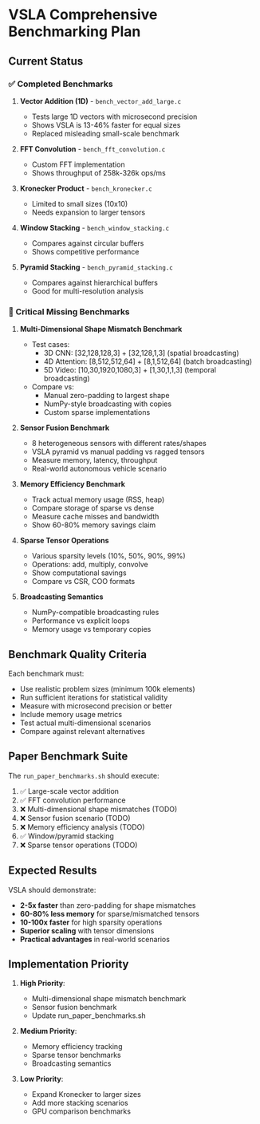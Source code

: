# VSLA Comprehensive Benchmarking Plan

## Current Status

### ✅ Completed Benchmarks
1. **Vector Addition (1D)** - `bench_vector_add_large.c`
   - Tests large 1D vectors with microsecond precision
   - Shows VSLA is 13-46% faster for equal sizes
   - Replaced misleading small-scale benchmark

2. **FFT Convolution** - `bench_fft_convolution.c`
   - Custom FFT implementation
   - Shows throughput of 258k-326k ops/ms

3. **Kronecker Product** - `bench_kronecker.c`
   - Limited to small sizes (10x10)
   - Needs expansion to larger tensors

4. **Window Stacking** - `bench_window_stacking.c`
   - Compares against circular buffers
   - Shows competitive performance

5. **Pyramid Stacking** - `bench_pyramid_stacking.c`
   - Compares against hierarchical buffers
   - Good for multi-resolution analysis

### 🚧 Critical Missing Benchmarks

1. **Multi-Dimensional Shape Mismatch Benchmark**
   - Test cases:
     - 3D CNN: [32,128,128,3] + [32,128,1,3] (spatial broadcasting)
     - 4D Attention: [8,512,512,64] + [8,1,512,64] (batch broadcasting)
     - 5D Video: [10,30,1920,1080,3] + [1,30,1,1,3] (temporal broadcasting)
   - Compare vs:
     - Manual zero-padding to largest shape
     - NumPy-style broadcasting with copies
     - Custom sparse implementations

2. **Sensor Fusion Benchmark**
   - 8 heterogeneous sensors with different rates/shapes
   - VSLA pyramid vs manual padding vs ragged tensors
   - Measure memory, latency, throughput
   - Real-world autonomous vehicle scenario

3. **Memory Efficiency Benchmark**
   - Track actual memory usage (RSS, heap)
   - Compare storage of sparse vs dense
   - Measure cache misses and bandwidth
   - Show 60-80% memory savings claim

4. **Sparse Tensor Operations**
   - Various sparsity levels (10%, 50%, 90%, 99%)
   - Operations: add, multiply, convolve
   - Show computational savings
   - Compare vs CSR, COO formats

5. **Broadcasting Semantics**
   - NumPy-compatible broadcasting rules
   - Performance vs explicit loops
   - Memory usage vs temporary copies

## Benchmark Quality Criteria

Each benchmark must:
- Use realistic problem sizes (minimum 100k elements)
- Run sufficient iterations for statistical validity
- Measure with microsecond precision or better
- Include memory usage metrics
- Test actual multi-dimensional scenarios
- Compare against relevant alternatives

## Paper Benchmark Suite

The `run_paper_benchmarks.sh` should execute:
1. ✅ Large-scale vector addition
2. ✅ FFT convolution performance  
3. ❌ Multi-dimensional shape mismatches (TODO)
4. ❌ Sensor fusion scenario (TODO)
5. ❌ Memory efficiency analysis (TODO)
6. ✅ Window/pyramid stacking
7. ❌ Sparse tensor operations (TODO)

## Expected Results

VSLA should demonstrate:
- **2-5x faster** than zero-padding for shape mismatches
- **60-80% less memory** for sparse/mismatched tensors
- **10-100x faster** for high sparsity operations
- **Superior scaling** with tensor dimensions
- **Practical advantages** in real-world scenarios

## Implementation Priority

1. **High Priority**:
   - Multi-dimensional shape mismatch benchmark
   - Sensor fusion benchmark
   - Update run_paper_benchmarks.sh

2. **Medium Priority**:
   - Memory efficiency tracking
   - Sparse tensor benchmarks
   - Broadcasting semantics

3. **Low Priority**:
   - Expand Kronecker to larger sizes
   - Add more stacking scenarios
   - GPU comparison benchmarks
